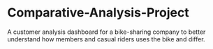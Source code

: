 # Comparative-Analysis-Project
 A customer analysis dashboard for a bike-sharing company to better understand how members and casual riders uses the bike and differ.

